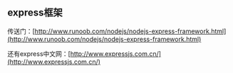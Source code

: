 ## express框架
传送门：[http://www.runoob.com/nodejs/nodejs-express-framework.html](http://www.runoob.com/nodejs/nodejs-express-framework.html)

还有express中文网：[http://www.expressjs.com.cn/](http://www.expressjs.com.cn/)